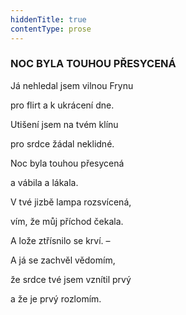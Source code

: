 ```yaml
---
hiddenTitle: true
contentType: prose
---
```


### NOC BYLA TOUHOU PŘESYCENÁ

Já nehledal jsem vilnou Frynu 

pro flirt a k ukrácení dne. 

Utišení jsem na tvém klínu 

pro srdce žádal neklidné.

Noc byla touhou přesycená 

a vábila a lákala. 

V tvé jizbě lampa rozsvícená, 

vím, že můj příchod čekala.

A lože ztřísnilo se krví. – 

A já se zachvěl vědomím, 

že srdce tvé jsem vznítil prvý 

a že je prvý rozlomím.
